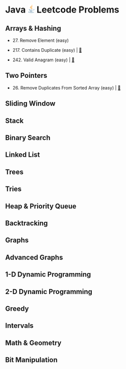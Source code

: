 # Java <img src="../assets/javaLogo.png" style="height: 1em; vertical-align: top;"> Leetcode Problems

## Arrays & Hashing

- 27\. Remove Element (easy)

- 217\. Contains Duplicate (easy)
  | [🐍](https://github.com/flenhu/leetcode/blob/main/Python/easy/217_containsDuplicate.ipynb)

- 242\. Valid Anagram (easy)
  | [🐍](https://github.com/flenhu/leetcode/blob/main/Python/easy/242_validAnagram.ipynb)

## Two Pointers

- 26\. Remove Duplicates From Sorted Array (easy)
  | [🐍](https://github.com/flenhu/leetcode/blob/main/Python/easy/26_removeDuplicatesFromSortedArray.ipynb)

## Sliding Window

## Stack

## Binary Search

## Linked List

## Trees

## Tries

## Heap & Priority Queue

## Backtracking

## Graphs

## Advanced Graphs

## 1-D Dynamic Programming

## 2-D Dynamic Programming

## Greedy

## Intervals

## Math & Geometry

## Bit Manipulation
